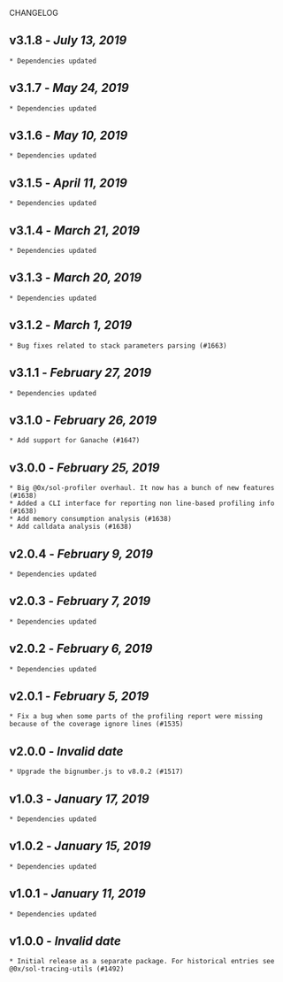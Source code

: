 <!--
changelogUtils.file is auto-generated using the monorepo-scripts package. Don't edit directly.
Edit the package's CHANGELOG.json file only.
-->

CHANGELOG

## v3.1.8 - _July 13, 2019_

    * Dependencies updated

## v3.1.7 - _May 24, 2019_

    * Dependencies updated

## v3.1.6 - _May 10, 2019_

    * Dependencies updated

## v3.1.5 - _April 11, 2019_

    * Dependencies updated

## v3.1.4 - _March 21, 2019_

    * Dependencies updated

## v3.1.3 - _March 20, 2019_

    * Dependencies updated

## v3.1.2 - _March 1, 2019_

    * Bug fixes related to stack parameters parsing (#1663)

## v3.1.1 - _February 27, 2019_

    * Dependencies updated

## v3.1.0 - _February 26, 2019_

    * Add support for Ganache (#1647)

## v3.0.0 - _February 25, 2019_

    * Big @0x/sol-profiler overhaul. It now has a bunch of new features (#1638)
    * Added a CLI interface for reporting non line-based profiling info (#1638)
    * Add memory consumption analysis (#1638)
    * Add calldata analysis (#1638)

## v2.0.4 - _February 9, 2019_

    * Dependencies updated

## v2.0.3 - _February 7, 2019_

    * Dependencies updated

## v2.0.2 - _February 6, 2019_

    * Dependencies updated

## v2.0.1 - _February 5, 2019_

    * Fix a bug when some parts of the profiling report were missing because of the coverage ignore lines (#1535)

## v2.0.0 - _Invalid date_

    * Upgrade the bignumber.js to v8.0.2 (#1517)

## v1.0.3 - _January 17, 2019_

    * Dependencies updated

## v1.0.2 - _January 15, 2019_

    * Dependencies updated

## v1.0.1 - _January 11, 2019_

    * Dependencies updated

## v1.0.0 - _Invalid date_

    * Initial release as a separate package. For historical entries see @0x/sol-tracing-utils (#1492)

